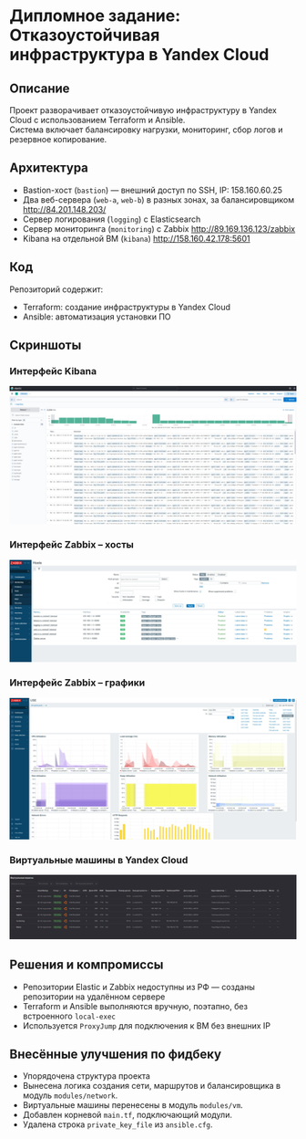 # Дипломное задание: Отказоустойчивая инфраструктура в Yandex Cloud

## Описание

Проект разворачивает отказоустойчивую инфраструктуру в Yandex Cloud с использованием Terraform и Ansible.  
Система включает балансировку нагрузки, мониторинг, сбор логов и резервное копирование.

## Архитектура

- Bastion-хост (`bastion`) — внешний доступ по SSH, IP: 158.160.60.25
- Два веб-сервера (`web-a`, `web-b`) в разных зонах, за балансировщиком http://84.201.148.203/
- Сервер логирования (`logging`) с Elasticsearch
- Сервер мониторинга (`monitoring`) с Zabbix http://89.169.136.123/zabbix
- Kibana на отдельной ВМ (`kibana`)  http://158.160.42.178:5601

## Код

Репозиторий содержит:

- Terraform: создание инфраструктуры в Yandex Cloud
- Ansible: автоматизация установки ПО

## Скриншоты

### Интерфейс Kibana

![Kibana](.img/kibana.jpg)

### Интерфейс Zabbix – хосты

![Zabbix хосты](.img/zabbix-1.jpg)

### Интерфейс Zabbix – графики

![Zabbix графики](.img/zabbix-2.jpg)

### Виртуальные машины в Yandex Cloud

![Виртуальные машины](.img/VMs.jpg)


## Решения и компромиссы

- Репозитории Elastic и Zabbix недоступны из РФ — созданы репозитории на удалённом сервере
- Terraform и Ansible выполняются вручную, поэтапно, без встроенного `local-exec`
- Используется `ProxyJump` для подключения к ВМ без внешних IP

## Внесённые улучшения по фидбеку

- Упорядочена структура проекта
- Вынесена логика создания сети, маршрутов и балансировщика в модуль `modules/network`.
- Виртуальные машины перенесены в модуль `modules/vm`.
- Добавлен корневой `main.tf`, подключающий модули.
- Удалена строка `private_key_file` из `ansible.cfg`.